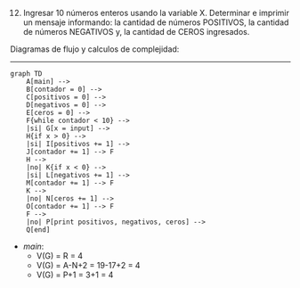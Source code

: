 12) Ingresar 10 números enteros usando la variable X. Determinar e imprimir un mensaje
informando: la cantidad de números POSITIVOS, la cantidad de números NEGATIVOS y, la
cantidad de CEROS ingresados.

Diagramas de flujo y calculos de complejidad:

***

```mermaid
graph TD
    A[main] -->
    B[contador = 0] -->
    C[positivos = 0] -->
    D[negativos = 0] -->
    E[ceros = 0] -->
    F{while contador < 10} -->
    |si| G[x = input] -->
    H{if x > 0} -->
    |si| I[positivos += 1] -->
    J[contador += 1] --> F
    H -->
    |no| K{if x < 0} -->
    |si| L[negativos += 1] -->
    M[contador += 1] --> F
    K -->
    |no| N[ceros += 1] -->
    O[contador += 1] --> F
    F -->
    |no| P[print positivos, negativos, ceros] -->
    Q[end]
```
* *main*:
    * V(G) = R = 4
    * V(G) = A-N+2 = 19-17+2 = 4
    * V(G) = P+1 = 3+1 = 4
